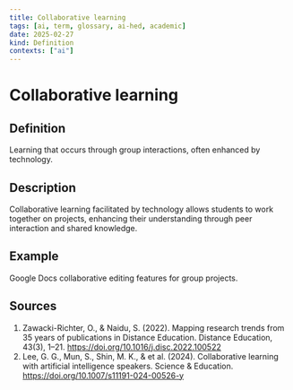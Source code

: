 ```yaml
---
title: Collaborative learning
tags: [ai, term, glossary, ai-hed, academic]
date: 2025-02-27
kind: Definition
contexts: ["ai"]
---
```


# Collaborative learning

## Definition
Learning that occurs through group interactions, often enhanced by technology.

## Description
Collaborative learning facilitated by technology allows students to work together on projects, enhancing their understanding through peer interaction and shared knowledge.

## Example
Google Docs collaborative editing features for group projects.

## Sources
1. Zawacki-Richter, O., & Naidu, S. (2022). Mapping research trends from 35 years of publications in Distance Education. Distance Education, 43(3), 1–21. https://doi.org/10.1016/j.disc.2022.100522 
2. Lee, G. G., Mun, S., Shin, M. K., & et al. (2024). Collaborative learning with artificial intelligence speakers. Science & Education. https://doi.org/10.1007/s11191-024-00526-y
